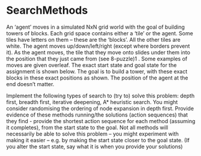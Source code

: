 # SearchMethods
An ‘agent’ moves in a simulated NxN grid world with the goal of building towers of blocks. Each grid space
contains either a ‘tile’ or the agent. Some tiles have letters on them – these are the ‘blocks’. All the other tiles
are white. The agent moves up/down/left/right (except where borders prevent it). As the agent moves, the tile
that they move onto slides under them into the position that they just came from (see 8-puzzle)1
. Some
examples of moves are given overleaf. The exact start state and goal state for the assignment is shown below.
The goal is to build a tower, with these exact blocks in these exact positions as shown. The position of the
agent at the end doesn’t matter.

Implement the following types of search to (try to) solve this problem: depth first, breadth first, iterative
deepening, A* heuristic search. You might consider randomising the ordering of node expansion in depth first.
Provide evidence of these methods running/the solutions (action sequences) that they find - provide the
shortest action sequence for each method (assuming it completes), from the start state to the goal. Not all
methods will necessarily be able to solve this problem – you might experiment with making it easier – e.g. by
making the start state closer to the goal state. (If you alter the start state, say what it is when you provide your
solutions)
